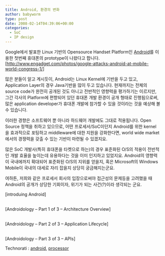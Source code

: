 ```yaml
---
title: Android, 환경의 변화
author: babyworm
type: post
date: 2008-02-14T04:39:06+00:00
categories:
  - SoC
  - IP design
---
```

Google에서 발표한 Linux 기반의 Opensource Handset Platform인 <A href="http://code.google.com/android/" target=_blank>Android</A>를 이용한 첫번째 휴대폰의 prototype이 나왔다고 합니다. [<A href="http://www.engadget.com/photos/google-attacks-android-at-mobile-world-congress-1/" target=_blank>http://www.engadget.com/photos/google-attacks-android-at-mobile-world-congress-1/</A>]

많은 분들이 알고 계시듯이, Android는 Linux Kernel에 기반을 두고 있고, Application Layer의 경우 Java기반을 많이 두고 있습니다. 현재까지는 전체의 source code가 완전히 공개된 것도 아니고 전반적인 영향력을 평가하기는 이르지만, 그간 각사의 Platform에 편향되어 있던 휴대폰 개발 환경이 공개 형태로 진행됨으로써, 많은 application developer가 휴대폰 개발에 참가할 수 있을 것이라는 것을 예상해 볼 수 있습니다.

이러한 경향은 소프트웨어 뿐 아니라 하드웨어 개발에도 그대로 적용됩니다. Open Source 정책을 취하고 있으므로, 어떤 프로세서/SoC이던지 Android를 위한 kernel을 효과적으로 포팅하고 middleware에 대한 지원을 강화한다면, world wide market에서의 경쟁력을 갖출 수 있는 기반이 마련될 수 있겠지요.

많은 SoC 개발사(특히 휴대폰을 타켓으로 하는)의 경우 표준화된 O/S의 적용이 전반적인 개발 효율을 높이는데 유용하다는 것을 이미 인지하고 있었지요. Android의 영향력이 국내에까지 확대되어 표준화된 O/S의 지위를 얻을지, 혹은 Microsoft의 Windows Mobile이 국내의 대세로 자리 잡을지 상당히 궁금해지는군요.

여하튼, 저희와 같은 프로세서 회사의 입장으로써야 접근성의 문제등을 고려했을 때 Android의 공개가 상당한 기회이자, 위기가 되는 사건(?)이라 생각되는 군요.<br>

[introduing Android]

<OBJECT height=355 width=425>

<PARAM NAME="movie" VALUE="http://www.youtube.com/v/Mm6Ju0xhUW8&rel=1" />

<PARAM NAME="wmode" VALUE="transparent" />

</OBJECT><br>
[<SPAN>Androidology – Part 1 of 3 – Architecture Overview</SPAN>]

<OBJECT height=355 width=425>

<PARAM NAME="movie" VALUE="http://www.youtube.com/v/ITfRuRkf2TM&rel=1" />

<PARAM NAME="wmode" VALUE="transparent" />

</OBJECT><br>
[<SPAN>Androidology – Part 2 of 3 – Application Lifecycle</SPAN>]

<OBJECT height=355 width=425>

<PARAM NAME="movie" VALUE="http://www.youtube.com/v/iiD4fGjjXcc&rel=1" />

<PARAM NAME="wmode" VALUE="transparent" />

</OBJECT><br>
[<SPAN>Androidology – Part 3 of 3 – APIs</SPAN>]

<P class=zoundry\_bw\_tags><!-- Tag links generated by Zoundry Blog Writer. Do not manually edit. http://www.zoundry.com --><SPAN class=ztags><SPAN class=ztagspace>Technorati</SPAN> : <A class=ztag href="http://technorati.com/tag/android" rel=tag>android</A>, <A class=ztag href="http://technorati.com/tag/processor" rel=tag>processor</A></SPAN> </p>
